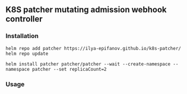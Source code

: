 ## K8S patcher mutating admission webhook controller

### Installation

    helm repo add patcher https://ilya-epifanov.github.io/k8s-patcher/
    helm repo update

    helm install patcher patcher/patcher --wait --create-namespace --namespace patcher --set replicaCount=2

### Usage

